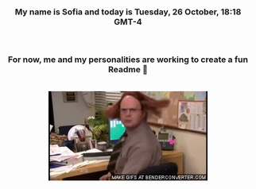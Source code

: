 


<div align="center">
<h3 >My name is Sofia and today is Tuesday, 26 October, 18:18 GMT-4</h3><br>
<h3 >For now, me and my personalities are working to create a fun Readme 👋
</h3><br>
<img src='img/dwight.gif' alt='working...'/>
</div>
